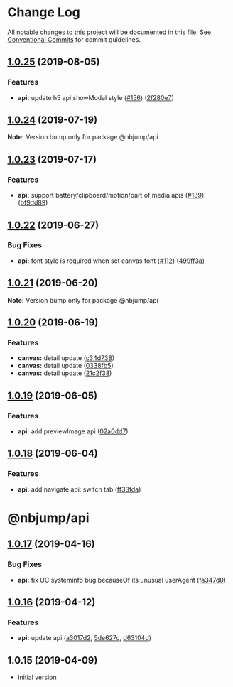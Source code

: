 # Change Log

All notable changes to this project will be documented in this file.
See [Conventional Commits](https://conventionalcommits.org) for commit guidelines.

## [1.0.25](https://github.com/max-team/Nbjump/compare/@nbjump/api@1.0.24...@nbjump/api@1.0.25) (2019-08-05)


### Features

* **api:** update h5 api  showModal style ([#156](https://github.com/max-team/Nbjump/issues/156)) ([2f280e7](https://github.com/max-team/Nbjump/commit/2f280e7))


## [1.0.24](https://github.com/max-team/Nbjump/compare/@nbjump/api@1.0.23...@nbjump/api@1.0.24) (2019-07-19)

**Note:** Version bump only for package @nbjump/api



## [1.0.23](https://github.com/max-team/Nbjump/compare/@nbjump/api@1.0.22...@nbjump/api@1.0.23) (2019-07-17)


### Features

* **api:** support battery/clipboard/motion/part of media apis ([#139](https://github.com/max-team/Nbjump/issues/139)) ([bf9dd89](https://github.com/max-team/Nbjump/commit/bf9dd89))





## [1.0.22](https://github.com/max-team/Nbjump/compare/@nbjump/api@1.0.21...@nbjump/api@1.0.22) (2019-06-27)


### Bug Fixes

* **api:** font style is required when set canvas font ([#112](https://github.com/max-team/Nbjump/issues/112)) ([499ff3a](https://github.com/max-team/Nbjump/commit/499ff3a))





## [1.0.21](https://github.com/max-team/Nbjump/compare/@nbjump/api@1.0.20...@nbjump/api@1.0.21) (2019-06-20)

**Note:** Version bump only for package @nbjump/api





## [1.0.20](https://github.com/max-team/Nbjump/compare/@nbjump/api@1.0.19...@nbjump/api@1.0.20) (2019-06-19)


### Features

* **canvas:** detail update ([c34d738](https://github.com/max-team/Nbjump/commit/c34d738))
* **canvas:** detail update ([0338fb5](https://github.com/max-team/Nbjump/commit/0338fb5))
* **canvas:** detail update ([21c2f38](https://github.com/max-team/Nbjump/commit/21c2f38))





## [1.0.19](https://github.com/max-team/Nbjump/compare/@nbjump/api@1.0.18...@nbjump/api@1.0.19) (2019-06-05)


### Features

* **api:** add previewImage api ([02a0dd7](https://github.com/max-team/Nbjump/commit/02a0dd7))





## [1.0.18](https://github.com/max-team/Nbjump/compare/@nbjump/api@1.0.17...@nbjump/api@1.0.18) (2019-06-04)


### Features

* **api:** add navigate api: switch tab ([ff33fda](https://github.com/max-team/Nbjump/commit/ff33fda))





# @nbjump/api

## [1.0.17](https://github.com/max-team/Nbjump/compare/@nbjump/api@1.0.16...@nbjump/api@1.0.17) (2019-04-16)


### Bug Fixes

* **api:** fix UC systeminfo bug becauseOf its unusual userAgent ([fa347d0](https://github.com/max-team/Nbjump/commit/fa347d0))



## [1.0.16](https://github.com/max-team/Nbjump/compare/@nbjump/api@1.0.16...@nbjump/api@1.0.16) (2019-04-12)


### Features

* **api:** update api ([a3017d2](https://github.com/max-team/Nbjump/commit/a3017d2), [5de627c](https://github.com/max-team/Nbjump/commit/5de627c), [d63104d](https://github.com/max-team/Nbjump/commit/d63104d))

## 1.0.15 (2019-04-09)

- initial version

